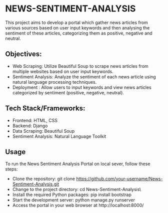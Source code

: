 # NEWS-SENTIMENT-ANALYSIS
This project aims to develop a portal which gather news articles from various sources based on user input keywords and then analysing the sentiment of these articles, categorizing them as positive, negative and neutral.
## Objectives:
* Web Scraping: Utilize Beautiful Soup to scrape news articles from multiple websites based on user input keywords.
* Sentiment Analysis: Analyze the sentiment of each news article using natural language processing techniques.
* Deployment : Allow users to input keywords and view news articles categorized by sentiment (positive, negative, neutral).
## Tech Stack/Frameworks:
* Frontend: HTML, CSS
* Backend: Django
* Data Scraping: Beautiful Soup
* Sentiment Analysis: Natural Language Toolkit
## Usage
To run the News Sentiment Analysis Portal on local sever, follow these steps:

  * Clone the repository: git clone https://github.com/your-username/News-Sentiment-Analysis.git
  * Change to the project directory: cd News-Sentiment-Analysis\
  * Install the required Python packages: pip install bootstrap
  * Start the development server: python manage.py runserver
  * Access the portal in your web browser at http://localhost:8000/
    

    
   


